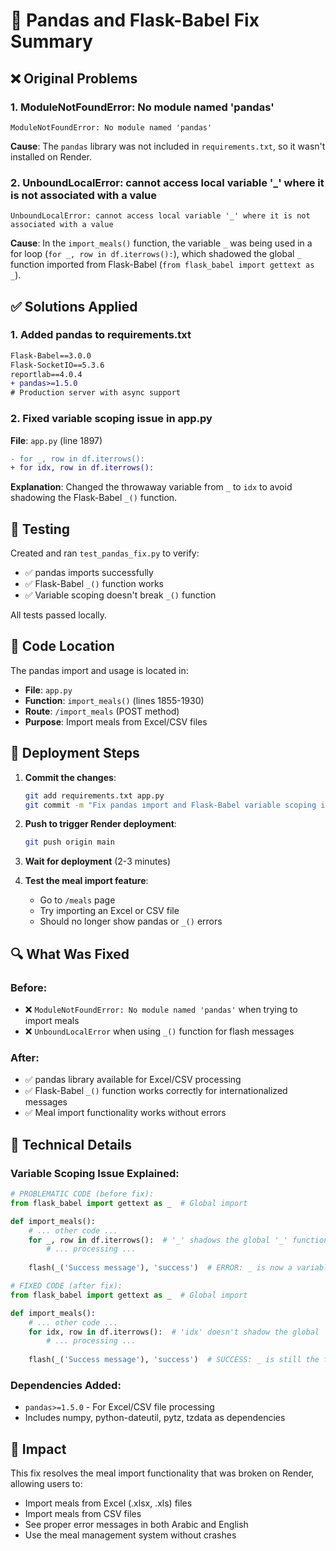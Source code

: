 # 🔧 Pandas and Flask-Babel Fix Summary

## ❌ Original Problems

### 1. **ModuleNotFoundError: No module named 'pandas'**
```
ModuleNotFoundError: No module named 'pandas'
```
**Cause**: The `pandas` library was not included in `requirements.txt`, so it wasn't installed on Render.

### 2. **UnboundLocalError: cannot access local variable '_' where it is not associated with a value**
```
UnboundLocalError: cannot access local variable '_' where it is not associated with a value
```
**Cause**: In the `import_meals()` function, the variable `_` was being used in a for loop (`for _, row in df.iterrows():`), which shadowed the global `_` function imported from Flask-Babel (`from flask_babel import gettext as _`).

## ✅ Solutions Applied

### 1. **Added pandas to requirements.txt**
```diff
Flask-Babel==3.0.0
Flask-SocketIO==5.3.6
reportlab==4.0.4
+ pandas>=1.5.0
# Production server with async support
```

### 2. **Fixed variable scoping issue in app.py**
**File**: `app.py` (line 1897)
```diff
- for _, row in df.iterrows():
+ for idx, row in df.iterrows():
```

**Explanation**: Changed the throwaway variable from `_` to `idx` to avoid shadowing the Flask-Babel `_()` function.

## 🧪 Testing

Created and ran `test_pandas_fix.py` to verify:
- ✅ pandas imports successfully
- ✅ Flask-Babel `_()` function works
- ✅ Variable scoping doesn't break `_()` function

All tests passed locally.

## 📍 Code Location

The pandas import and usage is located in:
- **File**: `app.py`
- **Function**: `import_meals()` (lines 1855-1930)
- **Route**: `/import_meals` (POST method)
- **Purpose**: Import meals from Excel/CSV files

## 🚀 Deployment Steps

1. **Commit the changes**:
   ```bash
   git add requirements.txt app.py
   git commit -m "Fix pandas import and Flask-Babel variable scoping issues"
   ```

2. **Push to trigger Render deployment**:
   ```bash
   git push origin main
   ```

3. **Wait for deployment** (2-3 minutes)

4. **Test the meal import feature**:
   - Go to `/meals` page
   - Try importing an Excel or CSV file
   - Should no longer show pandas or `_()` errors

## 🔍 What Was Fixed

### Before:
- ❌ `ModuleNotFoundError: No module named 'pandas'` when trying to import meals
- ❌ `UnboundLocalError` when using `_()` function for flash messages

### After:
- ✅ pandas library available for Excel/CSV processing
- ✅ Flask-Babel `_()` function works correctly for internationalized messages
- ✅ Meal import functionality works without errors

## 📝 Technical Details

### Variable Scoping Issue Explained:
```python
# PROBLEMATIC CODE (before fix):
from flask_babel import gettext as _  # Global import

def import_meals():
    # ... other code ...
    for _, row in df.iterrows():  # '_' shadows the global '_' function
        # ... processing ...
    
    flash(_('Success message'), 'success')  # ERROR: _ is now a variable, not a function

# FIXED CODE (after fix):
from flask_babel import gettext as _  # Global import

def import_meals():
    # ... other code ...
    for idx, row in df.iterrows():  # 'idx' doesn't shadow the global '_' function
        # ... processing ...
    
    flash(_('Success message'), 'success')  # SUCCESS: _ is still the function
```

### Dependencies Added:
- `pandas>=1.5.0` - For Excel/CSV file processing
- Includes numpy, python-dateutil, pytz, tzdata as dependencies

## 🎯 Impact

This fix resolves the meal import functionality that was broken on Render, allowing users to:
- Import meals from Excel (.xlsx, .xls) files
- Import meals from CSV files
- See proper error messages in both Arabic and English
- Use the meal management system without crashes
